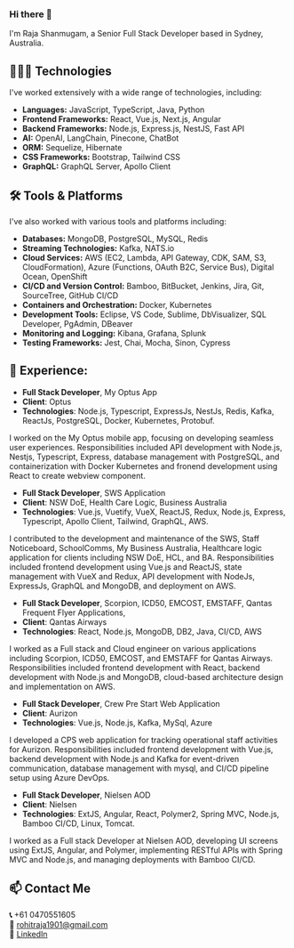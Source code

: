 ### Hi there 👋

I'm Raja Shanmugam, a Senior Full Stack Developer based in Sydney, Australia.

## 🧑🏻‍💻 Technologies
I've worked extensively with a wide range of technologies, including:

- **Languages:** JavaScript, TypeScript, Java, Python
- **Frontend Frameworks:** React, Vue.js, Next.js, Angular
- **Backend Frameworks:** Node.js, Express.js, NestJS, Fast API
- **AI:** OpenAI, LangChain, Pinecone, ChatBot
- **ORM:** Sequelize, Hibernate
- **CSS Frameworks:** Bootstrap, Tailwind CSS
- **GraphQL:** GraphQL Server, Apollo Client

## 🛠️ Tools & Platforms
I've also worked with various tools and platforms including:

- **Databases:** MongoDB, PostgreSQL, MySQL, Redis
- **Streaming Technologies:** Kafka, NATS.io
- **Cloud Services:** AWS (EC2, Lambda, API Gateway, CDK, SAM, S3, CloudFormation), Azure (Functions, OAuth B2C, Service Bus), Digital Ocean, OpenShift
- **CI/CD and Version Control:** Bamboo, BitBucket, Jenkins, Jira, Git, SourceTree, GitHub CI/CD
- **Containers and Orchestration:** Docker, Kubernetes
- **Development Tools:** Eclipse, VS Code, Sublime, DbVisualizer, SQL Developer, PgAdmin, DBeaver
- **Monitoring and Logging:** Kibana, Grafana, Splunk
- **Testing Frameworks:** Jest, Chai, Mocha, Sinon, Cypress

## 🔭 Experience:
- **Full Stack Developer**, My Optus App
- **Client**: Optus
- **Technologies**: Node.js, Typescript, ExpressJs, NestJs, Redis, Kafka, ReactJs, PostgreSQL, Docker, Kubernetes, Protobuf.

I worked on the My Optus mobile app, focusing on developing seamless user experiences. Responsibilities included API development with Node.js, Nestjs, Typescript, Express, database management with PostgreSQL, and containerization with Docker Kubernetes and fronend development using React to create webview component.


- **Full Stack Developer**, SWS Application
- **Client**: NSW DoE, Health Care Logic, Business Australia
- **Technologies**: Vue.js, Vuetify, VueX, ReactJS, Redux, Node.js, Express, Typescript, Apollo Client, Tailwind, GraphQL, AWS.

I contributed to the development and maintenance of the SWS, Staff Noticeboard, SchoolComms, My Business Australia, Healthcare logic application for clients including NSW DoE, HCL, and BA. Responsibilities included frontend development using Vue.js and ReactJS, state management with VueX and Redux, API development with NodeJs, ExpressJs, GraphQL and MongoDB, and deployment on AWS.


- **Full Stack Developer**, Scorpion, ICD50, EMCOST, EMSTAFF, Qantas Frequent Flyer Applications,
- **Client**: Qantas Airways
- **Technologies**: React, Node.js, MongoDB, DB2, Java, CI/CD, AWS

I worked as a Full stack and Cloud engineer on various applications including Scorpion, ICD50, EMCOST, and EMSTAFF for Qantas Airways. Responsibilities included frontend development with React, backend development with Node.js and MongoDB, cloud-based architecture design and implementation on AWS.


- **Full Stack Developer**, Crew Pre Start Web Application
- **Client**: Aurizon
- **Technologies**: Vue.js, Node.js, Kafka, MySql, Azure

I developed a CPS web application for tracking operational staff activities for Aurizon. Responsibilities included frontend development with Vue.js, backend development with Node.js and Kafka for event-driven communication, database management with mysql, and CI/CD pipeline setup using Azure DevOps.


- **Full Stack Developer**, Nielsen AOD
- **Client**: Nielsen
- **Technologies**: ExtJS, Angular, React, Polymer2, Spring MVC, Node.js, Bamboo CI/CD, Linux, Tomcat.

I worked as a Full stack Developer at Nielsen AOD, developing UI screens using ExtJS, Angular, and Polymer, implementing RESTful APIs with Spring MVC and Node.js, and managing deployments with Bamboo CI/CD.

## 📫 Contact Me  
**📞** +61 0470551605  
**📧** rohitraja1901@gmail.com  
**🔗** [LinkedIn](https://www.linkedin.com/in/raja-shanmugam-224a68133/)  


